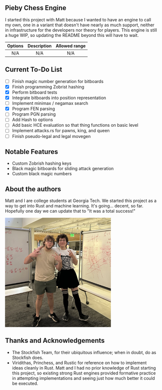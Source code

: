 ## Pieby Chess Engine

I started this project with Matt because I wanted to have an engine to call my own, one in a variant that doesn't have nearly as much support, neither in infrastructure for the developers nor theory for players. This engine is still a huge WIP, so updating the README beyond this will have to wait.

| Options     | Description | Allowed range |
|    :---:    |    :----:   |     :---:     |
|     N/A     |     N/A     |      N/A      |

## Current To-Do List

- [ ] Finish magic number generation for bitboards
- [X] Finish programming Zobrist hashing
- [X] Perform bitboard tests
- [X] Integrate bitboards into position representation
- [ ] Implement minimax / negamax search
- [X] Program FEN parsing
- [ ] Program PGN parsing
- [ ] Add Hash to options
- [ ] Add basic HCE evaluation so that thing functions on basic level
- [ ] Implement attacks.rs for pawns, king, and queen
- [ ] Finish pseudo-legal and legal movegen

## Notable Features

- Custom Zobrish hashing keys
- Black magic bitboards for sliding attack generation
 - Custom black magic numbers

## About the authors

Matt and I are college students at Georgia Tech. We started this project as a way to get into Rust and machine learning. It's going... decent, so far. Hopefully one day we can update that to "It was a total success!"

<img src="./authors.jpeg" width="350" alt="Photo of authors">

## Thanks and Acknowledgements

- The Stockfish Team, for their ubiquitous influence; when in doubt, do as Stockfish does.
- Viridithas, Princhess, and Rustic for reference on how to implement ideas cleanly in Rust. Matt and I had no prior knowledge of Rust starting this project, so existing strong Rust engines provided formative practice in attempting implementations and seeing just how much better it could be executed.